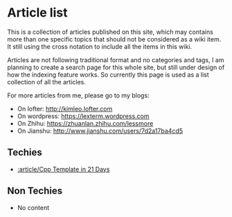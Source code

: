 Article list
==============

This is a collection of articles published on this site, which may contains more than 
one specific topics that should not be considered as a wiki item. It still using the 
cross notation to include all the items in this wiki.

Articles are not following traditional format and no categories and tags, I am planning 
to create a search page for this whole site, but still under design of how the indexing 
feature works. So currently this page is used as a list collection of all the articles.

For more articles from me, please go to my blogs:
 - On lofter: http://kimleo.lofter.com
 - On wordpress: https://lexterm.wordpress.com
 - On Zhihu: https://zhuanlan.zhihu.com/lessmore
 - On Jianshu: http://www.jianshu.com/users/7d2a17ba4cd5

## Techies

 - [:article/Cpp Template in 21 Days]()

## Non Techies

 - No content
